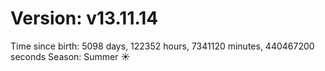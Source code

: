 # Version: v13.11.14
Time since birth: 5098 days, 122352 hours, 7341120 minutes, 440467200 seconds
Season: Summer ☀️
